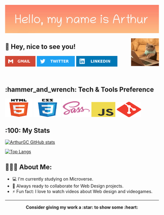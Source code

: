 <p align="center">
  <img src="arthur_greeting1.png" alt="Hi, my name is Alex - greeting image">
</p>

<img align="right" alt="coding cat" src="public/cat-pc.gif" width="18%"/>

## :wave: Hey, nice to see you!


<p align="left">
<a href="https://github.com/ArthurGC/ArthurGC"><img alt="Gmail" src="public/gmail-icon.svg" width="100" height="35" /></a>
<a href="https://twitter.com/ArthurGC_22"><img alt="Twitter" src="public/twitter-icon.svg" width="125" height="35" /></a>
<a href="https://www.linkedin.com/in/alxguzmanc/"><img alt="LinkedIn" src="public/linkedIn-icon.svg" width="135" height="35" /></a>
</p>
 
<br>

<h2> :hammer_and_wrench: Tech & Tools Preference </h2>
<div align="left">
	<img alt="Html5" src="public/html5-original.svg" width="90" height="60" />
  <img alt="Css3" src="public/css3-original.svg" width="90" height="60" />
  <img alt="Sass" src="public/sass-original.svg" width="90" height="60" />
  <img alt="Javascript" src="public/javascript-original.svg" width="80" height="50" />
  <img alt="Git" src="public/git-original.svg" width="80" height="50" />
</div>

<h2>:100: My Stats</h2>

[![ArthurGC GitHub stats](https://github-readme-stats.vercel.app/api?username=ArthurGC&show_icons=true&theme=gotham)](https://github.com/ArthurGC/github-readme-stats)

[![Top Langs](https://github-readme-stats.vercel.app/api/top-langs/?username=ArthurGC&layout=compact&theme=gotham)](https://github.com/ArthurGC/github-readme-stats)

<h2 align="left">👨🏻‍💻 About Me:</h2>

- :computer: I'm currently studying on Microverse.
- :rocket: Always ready to collaborate for Web Design projects.
- :zap: Fun fact: I love to watch videos about Web design and videogames.

<hr>

<p align="center">
	<strong>Consider giving my work a :star: to show some :heart:</strong>
</p>


